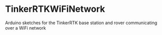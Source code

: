 # TinkerRTKWiFiNetwork
Arduino sketches for the TinkerRTK base station and rover communicating over a WiFi network
